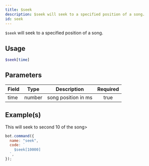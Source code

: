 ```yaml
---
title: $seek
description: $seek will seek to a specified position of a song.
id: seek
---
```


`$seek` will seek to a specified position of a song.

## Usage

```php
$seek[time]
```

## Parameters

| Field | Type   | Description         | Required |
| ----- | ------ | ------------------- | :------: |
| time  | number | song position in ms |   true   |

## Example(s)

This will seek to second 10 of the song>

```javascript
bot.command({
  name: "seek",
  code: `
    $seek[10000]
  `,
});
```
